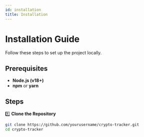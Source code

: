 ```yaml
---
id: installation
title: Installation
---
```


# Installation Guide

Follow these steps to set up the project locally.

## Prerequisites
- **Node.js (v18+)**
- **npm** or **yarn**

## Steps
1️⃣ **Clone the Repository**
```bash
git clone https://github.com/yourusername/crypto-tracker.git
cd crypto-tracker
